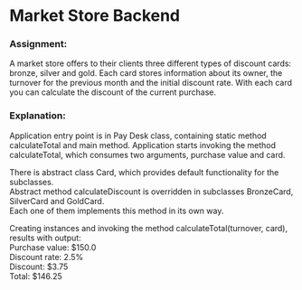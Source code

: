# Market Store Backend
<h3>Assignment:</h3>
A market store offers to their clients three different types of discount cards: bronze, silver and gold.  
Each card stores information about its owner, the turnover for the previous month and the initial discount rate.  
With each card you can calculate the discount of the current purchase.

<h3>Explanation:</h3>
Application entry point is in Pay Desk class, containing static method calculateTotal and main method.  
Application starts invoking the method calculateTotal, which consumes two arguments, purchase value and card.  

There is abstract class Card, which provides default functionality for the subclasses.  
Abstract method calculateDiscount is overridden in subclasses  BronzeCard, SilverCard and GoldCard.  
Each one of them implements this method in its own way.  

Creating instances and invoking the method calculateTotal(turnover, card), results with output:  
Purchase value: $150.0  
Discount rate: 2.5%  
Discount: $3.75  
Total: $146.25
